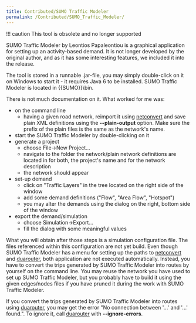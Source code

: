 ```yaml
---
title: Contributed/SUMO Traffic Modeler
permalink: /Contributed/SUMO_Traffic_Modeler/
---
```


!!! caution
    This tool is obsolete and no longer supported

SUMO Traffic Modeler by Leontios Papaleontiou is a graphical application
for setting up an activity-based demand. It is not longer developed by
the original author, and as it has some interesting features, we
included it into the release.

The tool is stored in a runnable .jar-file, you may simply double-click
on it on Windows to start it - it requires Java 6 to be installed. SUMO Traffic Modeler is located in {{SUMO}}\\bin.

There is not much documentation on it. What worked for me was:

- on the command line
  - having a given road network, reimport it using
    [netconvert](../netconvert.md) and save plain XML
    definitions using the **--plain-output** option. Make sure the prefix of the plain
    files is the same as the network's name.
- start the SUMO Traffic Modeler by double-clicking on it
- generate a project
  - choose File-\>New Project...
  - navigate to the folder the network/plain network definitions are
    located in for both, the project's name and for the network
    description
  - the network should appear
- set-up demand
  - click on "Traffic Layers" in the tree located on the right side
    of the window
  - add some demand definitions ("Flow", "Area Flow", "Hotspot")
  - you may alter the demands using the dialog on the right, bottom
    side of the window
- export the demand/simulation
  - choose Simulation-\>Export...
  - fill the dialog with some meaningful values

What you will obtain after those steps is a simulation configuration
file. The files referenced within this configuration are not yet build.
Even though SUMO Traffic Modeler has
a menu for setting up the paths to [netconvert](../netconvert.md)
and [duarouter](../duarouter.md), both application are not executed
automatically. Instead, you have to convert the trips generated by SUMO Traffic Modeler into routes by
yourself on the command line. You may reuse the network you have used to
set up SUMO Traffic Modeler, but you
probably have to build it using the given edges/nodes files if you have
pruned it during the work with SUMO Traffic Modeler.

If you convert the trips generated by SUMO Traffic Modeler into routes using
[duarouter](../duarouter.md), you may get the error "No connection
between '...' and '...' found.". To ignore it, call
[duarouter](../duarouter.md) with **--ignore-errors**.